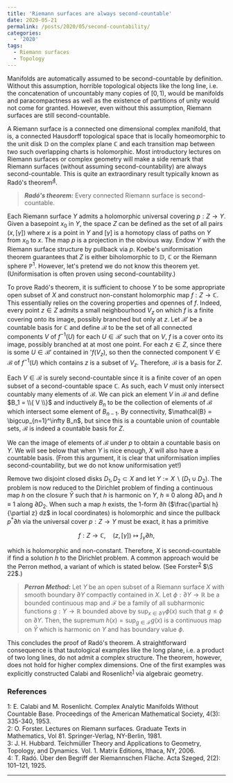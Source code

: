 ```yaml
---
title: 'Riemann surfaces are always second-countable'
date: 2020-05-21
permalink: /posts/2020/05/second-countability/
categories:
  - '2020'
tags:
  - Riemann surfaces
  - Topology
---
```


Manifolds are automatically assumed to be second-countable by definition. Without this assumption, horrible topological objects like the long line, i.e. the concatenation of uncountably many copies of $[0,1)$, would be manifolds and paracompactness as well as the existence of partitions of unity would not come for granted. However, even without this assumption, Riemann surfaces are still second-countable.

A Riemann surface is a connected one dimensional complex manifold, that is, a connected Hausdorff topological space that is locally homeomorphic to the unit disk $\mathbb{D}$ on the complex plane $\mathbb{C}$ and each transition map between two such overlapping charts is holomorphic. Most introductory lectures on Riemann surfaces or complex geometry will make a side remark that Riemann surfaces (without assuming second-countability) are always second-countable. This is quite an extraordinary result typically known as Radó's theorem<sup>[4](#fn4)</sup>.

> **_Radó's theorem:_** Every connected Riemann surface is second-countable.

Each Riemann surface $Y$ admits a holomorphic universal covering $p: Z \to Y$. Given a basepoint $x_0$ in $Y$, the space $Z$ can be defined as the set of all pairs $(x,[\gamma])$ where $x$ is a point in $Y$ and $[\gamma]$ is a homotopy class of paths on $Y$ from $x_0$ to $x$. The map $p$ is a projection in the obvious way. Endow $Y$ with the Riemann surface structure by pullback via $p$. Koebe's uniformisation theorem guarantees that $Z$ is either biholomorphic to $\mathbb{D}$, $\mathbb{C}$ or the Riemann sphere $\mathbb{P}^1$. However, let's pretend we do not know this theorem yet. (Uniformisation is often proven using second-countability.)

To prove Radó's theorem, it is sufficient to choose $Y$ to be some appropriate open subset of $X$ and construct non-constant holomorphic map $f : Z \to \mathbb{C}$. This essentially relies on the covering properties and opennes of $f$. Indeed, every point $z \in Z$ admits a small neighbourhood $V_z$ on which $f$ is a finite covering onto its image, possibly branched but only at $z$. Let $\mathcal{B}'$ be a countable basis for $\mathbb{C}$ and define $\mathcal{B}$ to be the set of all connected components $V$ of $f^{-1}(U)$ for each $U \in \mathcal{B}'$ such that on $V$, $f$ is a cover onto its image, possibly branched at at most one point. For each $z \in Z$, since there is some $U \in \mathcal{B}'$ contained in '$f(V_z)$, so then the connected component $V \in \mathcal{B}$ of $f^{-1}(U)$ which contains $z$ is a subset of $V_z$. Therefore, $\mathcal{B}$ is a basis for $Z$.

Each $V \in \mathcal{B}$ is surely second-countable since it is a finite cover of an open subset of a second-countable space $\mathbb{C}$. As such, each $V$ must only intersect countably many elements of $\mathcal{B}$. We can pick an element $V$ in $\mathcal{B}$ and define $B_1 = \\{ V \\}$ and inductively $B_n$ to be the collection of elements of $\mathcal{B}$ which intersect some element of $B_{n-1}$. By connectivity, $\mathcal{B} = \bigcup_{n=1}^\infty B_n$, but since this is a countable union of countable sets, $\mathcal{B}$ is indeed a countable basis for $Z$.

We can the image of elements of $\mathcal{B}$ under $p$ to obtain a countable basis on $Y$. We will see below that when $Y$ is nice enough, $X$ will also have a countable basis. (From this argument, it is clear that uniformisation implies second-countability, but we do not know uniformisation yet!)

Remove two disjoint closed disks $D_1, D_2 \subset X$ and let $Y := X \backslash (D_1 \cup D_2)$. The problem is now reduced to the Dirichlet problem of finding a continuous map $h$ on the closure $\bar{Y}$ such that $h$ is harmonic on $Y$, $h \equiv 0$ along $\partial D_1$ and $h \equiv 1$ along $\partial D_2$. When such a map $h$ exists, the 1-form $\partial h$ ($\frac{\partial h}{\partial z} dz$ in local coordinates) is holomorphic and since the pullback $p^* \partial h$ via the universal cover $p: Z \to Y$ must be exact, it has a primitive

$$
f : Z \to \mathbb{C}, \quad (z,[\gamma]) \mapsto \int_\gamma \partial h,
$$

which is holomorphic and non-constant. Therefore, $X$ is second-countable if find a solution $h$ to the Dirichlet problem. A common approach would be the Perron method, a variant of which is stated below. (See Forster<sup>[2](#fn2)</sup> $\S 22$.)

> **_Perron Method:_** Let $Y$ be an open subset of a Riemann surface $X$ with smooth boundary $\partial Y$ compactly contained in $X$. Let $\phi: \partial Y \to \mathbb{R}$ be a bounded continuous map and $\mathcal{F}$ be a family of all subharmonic functions $g: Y \to \mathbb{R}$ bounded above by $\sup_{x \in \partial Y} \phi(x)$ such that $g \leq \phi$ on $\partial Y$. Then, the supremum $h(x) = \sup_{g \in \mathcal{F}} g(x)$ is a continuous map on $\bar{Y}$ which is harmonic on $Y$ and has boundary value $\phi$.

This concludes the proof of Radó's theorem. A straightforward consequence is that tautological examples like the long plane, i.e. a product of two long lines, do not admit a complex structure. The theorem, however, does not hold for higher complex dimensions. One of the first examples was explicitly constructed Calabi and Rosenlicht<sup>[1](#fn1)</sup> via algebraic geometry.

### References
<a name="fn1">1</a>: E. Calabi and M. Rosenlicht. Complex Analytic Manifolds Without Countable Base. Proceedings of the American Mathematical Society, 4(3): 335-340, 1953.  
<a name="fn2">2</a>: O. Forster. Lectures on Riemann surfaces. Graduate Texts in Mathematics, Vol 81. Springer-Verlag, NY-Berlin, 1981.  
<a name="fn3">3</a>: J. H. Hubbard. Teichmüller Theory and Applications to Geometry, Topology, and Dynamics. Vol. 1. Matrix Editions, Ithaca, NY, 2006.  
<a name="fn4">4</a>: T. Radó. Über den Begriff der Riemannschen Fläche. Acta Szeged, 2(2): 101–121, 1925.  

------
